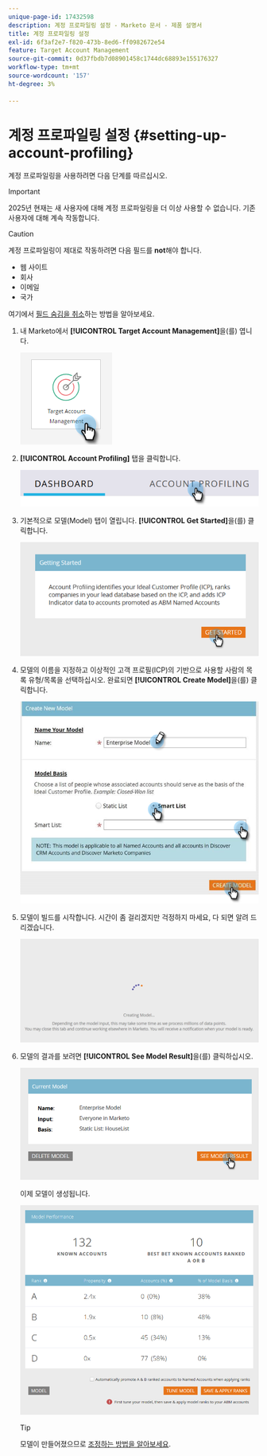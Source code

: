 ```yaml
---
unique-page-id: 17432598
description: 계정 프로파일링 설정 - Marketo 문서 - 제품 설명서
title: 계정 프로파일링 설정
exl-id: 6f3af2e7-f820-473b-8ed6-ff0982672e54
feature: Target Account Management
source-git-commit: 0d37fbdb7d08901458c1744dc68893e155176327
workflow-type: tm+mt
source-wordcount: '157'
ht-degree: 3%

---
```


# 계정 프로파일링 설정 {#setting-up-account-profiling}

계정 프로파일링을 사용하려면 다음 단계를 따르십시오.

>[!IMPORTANT]
>
>2025년 현재는 새 사용자에 대해 계정 프로파일링을 더 이상 사용할 수 없습니다. 기존 사용자에 대해 계속 작동합니다.

>[!CAUTION]
>
>계정 프로파일링이 제대로 작동하려면 다음 필드를 **not**&#x200B;해야 합니다.
>
>* 웹 사이트
>* 회사
>* 이메일
>* 국가
>
>여기에서 [필드 숨김을 취소](/help/marketo/product-docs/administration/field-management/hide-and-unhide-a-field.md#unhide-a-field)하는 방법을 알아보세요.

1. 내 Marketo에서 **[!UICONTROL Target Account Management]**&#x200B;을(를) 엽니다.

   ![](assets/setting-up-account-profiling-1.png)

1. **[!UICONTROL Account Profiling]** 탭을 클릭합니다.

   ![](assets/two-1.png)

1. 기본적으로 모델(Model) 탭이 열립니다. **[!UICONTROL Get Started]**&#x200B;을(를) 클릭합니다.

   ![](assets/three.png)

1. 모델의 이름을 지정하고 이상적인 고객 프로필(ICP)의 기반으로 사용할 사람의 목록 유형/목록을 선택하십시오. 완료되면 **[!UICONTROL Create Model]**&#x200B;을(를) 클릭합니다.

   ![](assets/setting-up-account-profiling-4.png)

1. 모델이 빌드를 시작합니다. 시간이 좀 걸리겠지만 걱정하지 마세요, 다 되면 알려 드리겠습니다.

   ![](assets/five.png)

1. 모델의 결과를 보려면 **[!UICONTROL See Model Result]**&#x200B;을(를) 클릭하십시오.

   ![](assets/six.png)

   이제 모델이 생성됩니다.

   ![](assets/seven.png)

   >[!TIP]
   >
   >모델이 만들어졌으므로 [조정하는 방법을 알아보세요](/help/marketo/product-docs/target-account-management/account-profiling/account-profiling-ranking-and-tuning.md).
